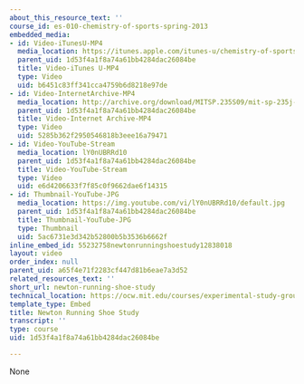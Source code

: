 ```yaml
---
about_this_resource_text: ''
course_id: es-010-chemistry-of-sports-spring-2013
embedded_media:
- id: Video-iTunesU-MP4
  media_location: https://itunes.apple.com/itunes-u/chemistry-of-sports/id354869357?mt=10#ls=1
  parent_uid: 1d53f4a1f8a74a61bb4284dac26084be
  title: Video-iTunes U-MP4
  type: Video
  uid: b6451c83ff341cca4759b6d8218e97de
- id: Video-InternetArchive-MP4
  media_location: http://archive.org/download/MITSP.235S09/mit-sp-235j-s09_300k_pano.mp4
  parent_uid: 1d53f4a1f8a74a61bb4284dac26084be
  title: Video-Internet Archive-MP4
  type: Video
  uid: 5285b362f2950546818b3eee16a79471
- id: Video-YouTube-Stream
  media_location: lY0nUBRRd10
  parent_uid: 1d53f4a1f8a74a61bb4284dac26084be
  title: Video-YouTube-Stream
  type: Video
  uid: e6d4206633f7f85c0f9662dae6f14315
- id: Thumbnail-YouTube-JPG
  media_location: https://img.youtube.com/vi/lY0nUBRRd10/default.jpg
  parent_uid: 1d53f4a1f8a74a61bb4284dac26084be
  title: Thumbnail-YouTube-JPG
  type: Thumbnail
  uid: 5ac6731e3d342b52800b5b3536b6662f
inline_embed_id: 55232758newtonrunningshoestudy12838018
layout: video
order_index: null
parent_uid: a65f4e71f2283cf447d81b6eae7a3d52
related_resources_text: ''
short_url: newton-running-shoe-study
technical_location: https://ocw.mit.edu/courses/experimental-study-group/es-010-chemistry-of-sports-spring-2013/related-resources/newton-running-shoe-study
template_type: Embed
title: Newton Running Shoe Study
transcript: ''
type: course
uid: 1d53f4a1f8a74a61bb4284dac26084be

---
```

None